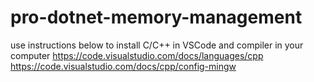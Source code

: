 # pro-dotnet-memory-management
use instructions below to install C/C++ in VSCode and compiler in your computer
https://code.visualstudio.com/docs/languages/cpp
https://code.visualstudio.com/docs/cpp/config-mingw
